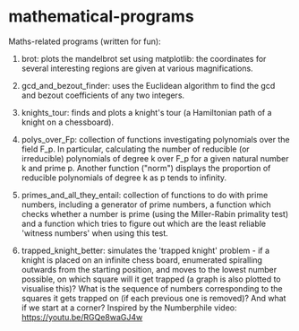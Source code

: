 # mathematical-programs

Maths-related programs (written for fun):

1. brot: plots the mandelbrot set using matplotlib: the coordinates for several interesting regions are given at various magnifications.

2. gcd_and_bezout_finder: uses the Euclidean algorithm to find the gcd and bezout coefficients of any two integers.

3. knights_tour: finds and plots a knight's tour (a Hamiltonian path of a knight on a chessboard).

4. polys_over_Fp: collection of functions investigating polynomials over the field F_p. In particular, calculating the number of reducible (or irreducible) polynomials of degree k over F_p for a given natural number k and prime p. Another function ("norm") displays the proportion of reducible polynomials of degree k as p tends to infinity. 

5. primes_and_all_they_entail: collection of functions to do with prime numbers, including a generator of prime numbers, a function which checks whether a number is prime (using the Miller-Rabin primality test) and a function which tries to figure out which are the least reliable 'witness numbers' when using this test.

6. trapped_knight_better: simulates the 'trapped knight' problem - if a knight is placed on an infinite chess board, enumerated spiralling outwards from the starting position, and moves to the lowest number possible, on which square will it get trapped (a graph is also plotted to visualise this)? What is the sequence of numbers corresponding to the squares it gets trapped on (if each previous one is removed)? And what if we start at a corner? Inspired by the Numberphile video: https://youtu.be/RGQe8waGJ4w

